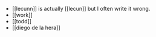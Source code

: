 - [[lecunn]] is actually [[lecun]] but I often write it wrong.
- [[work]]
- [[todd]]
- [[diego de la hera]]
